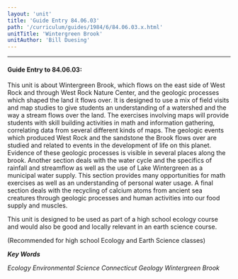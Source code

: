```yaml
---
layout: 'unit'
title: 'Guide Entry 84.06.03'
path: '/curriculum/guides/1984/6/84.06.03.x.html'
unitTitle: 'Wintergreen Brook'
unitAuthor: 'Bill Duesing'
---
```


<body>
<hr/>
 <h4>
  Guide Entry to 84.06.03:
 </h4>
 This unit is about Wintergreen Brook, which flows on the east side of West Rock and through West Rock Nature Center, and the geologic processes which shaped the land it flows over.  It is designed to use a mix of field visits and map studies to give students an understanding of a watershed and the way a stream flows over the land.  The exercises involving maps will provide students with skill building activities in math and information gathering, correlating data from several different kinds of maps.  The geologic events which produced West Rock and the sandstone the Brook flows over are studied and related to events in the development of life on this planet. Evidence of these geologic processes is visible in several places along the brook.  Another section deals with the water cycle and the specifics of rainfall and streamflow as well as the use of Lake Wintergreen as a municipal water supply.  This section provides many opportunities for math exercises as well as an understanding of personal water usage.  A final section deals with the recycling of calcium atoms from ancient sea creatures through geologic processes and human activities into our food supply and muscles.
 <p>
  This unit is designed to be used as part of a high school ecology course and would also be good and locally relevant in an earth science course.
 </p>
 <p>
  (Recommended for high school Ecology and Earth Science classes)
 </p>
<p>
  <b>
   <i>
    Key Words
   </i>
  </b>
  <br/>
 </p>
 <p>
  <i>
   Ecology Environmental Science Connecticut Geology Wintergreen Brook
  </i>
 </p>

</body>
